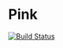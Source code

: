 # Pink

[![Build Status](https://travis-ci.org/momoment/pink.svg?branch=master)](https://travis-ci.org/momoment/pink)


